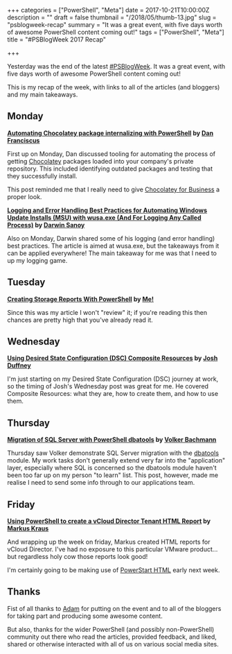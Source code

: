 +++
categories = ["PowerShell", "Meta"]
date = 2017-10-21T10:00:00Z
description = ""
draft = false
thumbnail = "/2018/05/thumb-13.jpg"
slug = "psblogweek-recap"
summary = "It was a great event, with five days worth of awesome PowerShell content coming out!"
tags = ["PowerShell", "Meta"]
title = "#PSBlogWeek 2017 Recap"

+++


Yesterday was the end of the latest [#PSBlogWeek](http://psblogweek.com/). It was a great event, with five days worth of awesome PowerShell content coming out!

This is my recap of the week, with links to all of the articles (and bloggers) and my main takeaways.

## Monday

**[Automating Chocolatey package internalizing with PowerShell][Post 1] by [Dan Franciscus](https://twitter.com/dan_franciscus)**

First up on Monday, Dan discussed tooling for automating the process of getting [Chocolatey](https://chocolatey.org/) packages loaded into your company's private repository. This included identifying outdated packages and testing that they successfully install.

This post reminded me that I really need to give [Chocolatey for Business](https://chocolatey.org/pricing) a proper look.

**[Logging and Error Handling Best Practices for Automating Windows Update Installs (MSU) with wusa.exe (And For Logging Any Called Process)][Post 2] by [Darwin Sanoy](https://twitter.com/DarwinTheorizes)**

Also on Monday, Darwin shared some of his logging (and error handling) best practices. The article is aimed at wusa.exe, but the takeaways from it can be applied everywhere! The main takeaway for me was that I need to up my logging game.

## Tuesday

**[Creating Storage Reports With PowerShell][Post 3] by [Me!](https://twitter.com/WindosNZ)**

Since this was my article I won't "review" it; if you're reading this then chances are pretty high that you've already read it.

## Wednesday

**[Using Desired State Configuration (DSC) Composite Resources][Post 4] by [Josh Duffney](https://twitter.com/joshduffney)**

I'm just starting on my Desired State Configuration (DSC) journey at work, so the timing of Josh's Wednesday post was great for me. He covered Composite Resources: what they are, how to create them, and how to use them.

## Thursday

**[Migration of SQL Server with PowerShell dbatools][Post 5] by [Volker Bachmann](https://twitter.com/VolkerBachmann)**

Thursday saw Volker demonstrate SQL Server migration with the [dbatools](https://dbatools.io/) module. My work tasks don't generally extend very far into the "application" layer, especially where SQL is concerned so the dbatools module haven't been too far up on my person "to learn" list. This post, however, made me realise I need to send some info through to our applications team.

## Friday

**[Using PowerShell to create a vCloud Director Tenant HTML Report][Post 6] by [Markus Kraus](https://twitter.com/vMarkus_K/)**

And wrapping up the week on friday, Markus created HTML reports for vCloud Director. I've had no exposure to this particular VMware product... but regardless holy cow those reports look good!

I'm certainly going to be making use of [PowerStart HTML](https://github.com/tdewin/randomsamples/tree/master/powerstarthtml) early next week.

## Thanks

Fist of all thanks to [Adam](https://twitter.com/adbertram) for putting on the event and to all of the bloggers for taking part and producing some awesome content.

But also, thanks for the wider PowerShell (and possibly non-PowerShell) community out there who read the articles, provided feedback, and liked, shared or otherwise interacted with all of us on various social media sites.

[Post 1]: https://winsysblog.com/2017/10/automating-chocolatey-package-internalizing-with-powershell.html
[Post 2]: https://cloudywindows.io/post/logging-and-error-handling-best-practices-for-automating-windows-update-installs-msu-with-wusa.exe-and-for-logging-any-called-process/
[Post 3]: https://king.geek.nz/2017/10/17/powershell-storage-report/
[Post 4]: http://duffney.io/UsingDscCompositeResources
[Post 5]: http://blog.volkerbachmann.de/2017/10/19/migration-of-sql-server-with-powershell-dbatools/
[Post 6]: https://mycloudrevolution.com/2017/10/09/using-powershell-to-create-a-vcloud-director-tenant-html-report



